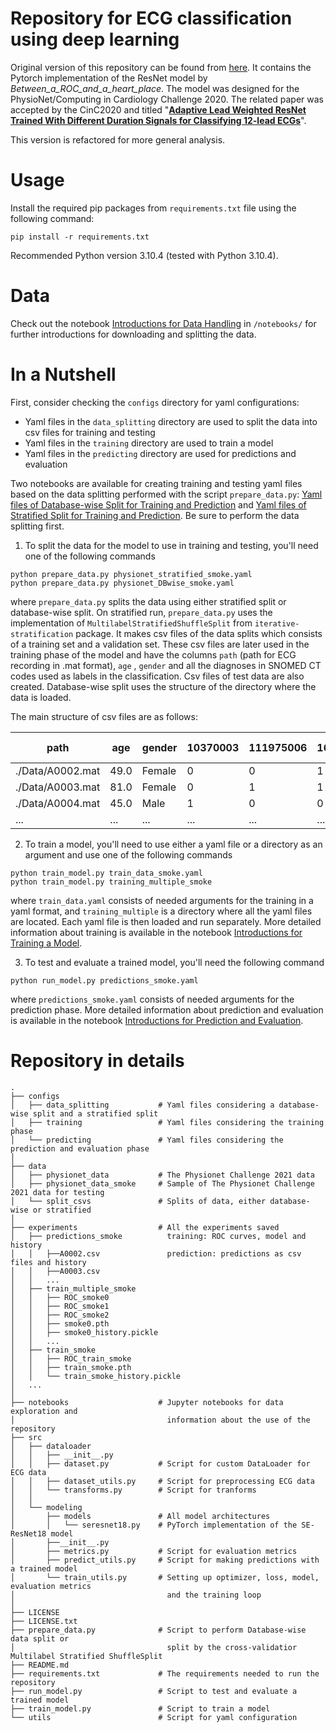 # Repository for ECG classification using deep learning 

Original version of this repository can be found from [here](https://github.com/ZhaoZhibin/Physionet2020model). It contains the Pytorch implementation of the ResNet model by *Between_a_ROC_and_a_heart_place*. The model was designed for the PhysioNet/Computing in Cardiology Challenge 2020. The related paper was accepted by the CinC2020 and titled
"[**Adaptive Lead Weighted ResNet Trained With Different Duration Signals for
Classifying 12-lead ECGs**](https://physionetchallenges.github.io/2020/papers/112.pdf)".

This version is refactored for more general analysis.



# Usage

Install the required pip packages from `requirements.txt` file using the following command:

```
pip install -r requirements.txt
```

Recommended Python version 3.10.4 (tested with Python 3.10.4).


# Data

Check out the notebook [Introductions for Data Handling](/notebooks/introductions_data_handling.ipynb) in `/notebooks/` for further introductions for downloading and splitting the data.


# In a Nutshell

First, consider checking the `configs` directory for yaml configurations:

* Yaml files in the `data_splitting` directory are used to split the data into csv files for training and testing
* Yaml files in the `training` directory are used to train a model
* Yaml files in the `predicting` directory are used for predictions and evaluation

Two notebooks are available for creating training and testing yaml files based on the data splitting performed with the script `prepare_data.py`: [Yaml files of Database-wise Split for Training and Prediction](/notebooks/physionet_DBwise_yaml_files.ipynb) and [Yaml files of Stratified Split for Training and Prediction](/notebooks/physionet_stratified_yaml_files.ipynb). Be sure to perform the data splitting first.

1) To split the data for the model to use in training and testing, you'll need one of the following commands

```
python prepare_data.py physionet_stratified_smoke.yaml
python prepare_data.py physionet_DBwise_smoke.yaml
```

where `prepare_data.py` splits the data using either stratified split or database-wise split. On stratified run, `prepare_data.py` uses the implementation of `MultilabelStratifiedShuffleSplit` from `iterative-stratification` package. It makes csv files of the data splits which consists of a training set and a validation set. These csv files are later used in the training phase of the model and have the columns `path` (path for ECG recording in .mat format), `age` , `gender` and all the diagnoses in SNOMED CT codes used as labels in the classification. Csv files of test data are also created. Database-wise split uses the structure of the directory where the data is loaded.

The main structure of csv files are as follows:


| path  | age  | gender  | 10370003  | 111975006 | 164890007 | *other diagnoses...* |
| ------------- |-------------|-------------| ------------- |-------------|-------------|-------------|
| ./Data/A0002.mat | 49.0 | Female | 0 | 0 | 1 | ... |
| ./Data/A0003.mat | 81.0 | Female | 0 | 1 | 1 | ... |
| ./Data/A0004.mat | 45.0 |  Male  | 1 | 0 | 0 | ... |
| ... | ... |  ...  | ... | ... | ... | ... |

2) To train a model, you'll need to use either a yaml file or a directory as an argument and use one of the following commands

```
python train_model.py train_data_smoke.yaml
python train_model.py training_multiple_smoke
```

where `train_data.yaml` consists of needed arguments for the training in a yaml format, and `training_multiple` is a directory where all the yaml files are located. Each yaml file is then loaded and run separately. More detailed information about training is available in the notebook [Introductions for Training a Model](/notebooks/introductions_training.ipynb).

3) To test and evaluate a trained model, you'll need the following command

```
python run_model.py predictions_smoke.yaml
```

where `predictions_smoke.yaml` consists of needed arguments for the prediction phase. More detailed information about prediction and evaluation is available in the notebook [Introductions for Prediction and Evaluation](/notebooks/introductions_prediction_evaluation.ipynb).


# Repository in details

```
.
├── configs                      
│   ├── data_splitting           # Yaml files considering a database-wise split and a stratified split   
│   ├── training                 # Yaml files considering the training phase
│   └── predicting               # Yaml files considering the prediction and evaluation phase
│   
├── data
│   ├── physionet_data           # The Physionet Challenge 2021 data
│   ├── physionet_data_smoke     # Sample of The Physionet Challenge 2021 data for testing
│   └── split_csvs               # Splits of data, either database-wise or stratified
│
├── experiments                  # All the experiments saved
│   ├── predictions_smoke          training: ROC curves, model and history
│   │   ├──A0002.csv               prediction: predictions as csv files and history
│   │   ├──A0003.csv
│   │   ...
│   ├── train_multiple_smoke
│   │   ├── ROC_smoke0
│   │   ├── ROC_smoke1
│   │   ├── ROC_smoke2
│   │   ├── smoke0.pth
│   │   ├── smoke0_history.pickle
│   │   ... 
│   ├── train_smoke
│   │   ├── ROC_train_smoke
│   │   ├── train_smoke.pth
│   │   └── train_smoke_history.pickle
│   ... 
│
├── notebooks                    # Jupyter notebooks for data exploration and 
│                                  information about the use of the repository
├── src        
│   ├── dataloader 
│   │   ├── __init__.py
│   │   ├── dataset.py           # Script for custom DataLoader for ECG data
│   │   ├── dataset_utils.py     # Script for preprocessing ECG data
│   │   └── transforms.py        # Script for tranforms
│   │
│   └── modeling 
│       ├── models               # All model architectures
│       │   └── seresnet18.py    # PyTorch implementation of the SE-ResNet18 model
│       ├──__init__.py
│       ├── metrics.py           # Script for evaluation metrics
│       ├── predict_utils.py     # Script for making predictions with a trained model
│       └── train_utils.py       # Setting up optimizer, loss, model, evaluation metrics
│                                  and the training loop
│
├── LICENSE
├── LICENSE.txt
├── prepare_data.py              # Script to perform Database-wise data split or 
│                                  split by the cross-validatior Multilabel Stratified ShuffleSplit 
├── README.md
├── requirements.txt             # The requirements needed to run the repository
├── run_model.py                 # Script to test and evaluate a trained model
├── train_model.py               # Script to train a model
└── utils                        # Script for yaml configuration

```
